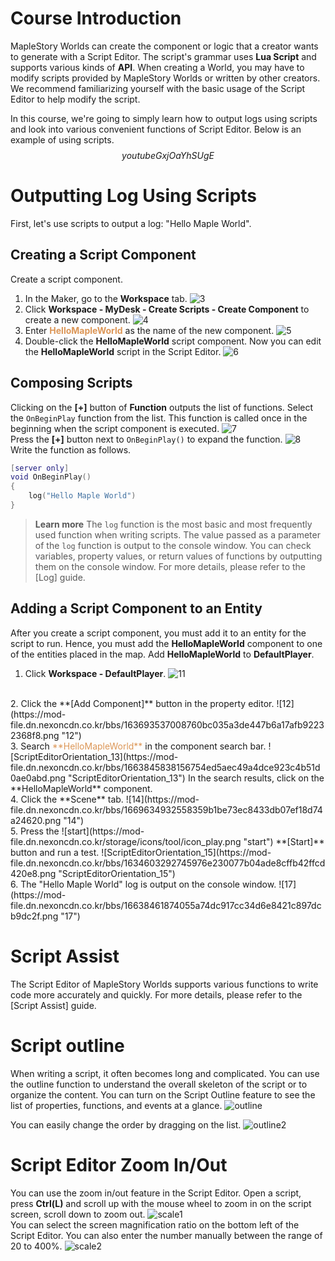 # Course Introduction
MapleStory Worlds can create the component or logic that a creator wants to generate with a Script Editor. The script's grammar uses **Lua Script** and supports various kinds of **API**.
When creating a World, you may have to modify scripts provided by MapleStory Worlds or written by other creators. We recommend familiarizing yourself with the basic usage of the Script Editor to help modify the script.

In this course, we're going to simply learn how to output logs using scripts and look into various convenient functions of Script Editor. Below is an example of using scripts.
$$youtube
GxjOaYhSUgE
$$


# Outputting Log Using Scripts
First, let's use scripts to output a log: "Hello Maple World".

## Creating a Script Component
Create a script component.
1. In the Maker, go to the **Workspace** tab.
![3](https://mod-file.dn.nexoncdn.co.kr/bbs/165603680025521f2b8ff66cd4e838b0a5f5bf9899a0e.png "3")
2. Click **Workspace - MyDesk - Create Scripts - Create Component** to create a new component.
![4](https://mod-file.dn.nexoncdn.co.kr/bbs/1687496291799b05a128af08748b8bc69f2956c9de929.png "4")
3. Enter <span style="color: #dc9656">**HelloMapleWorld**</span> as the name of the new component.
![5](https://mod-file.dn.nexoncdn.co.kr/bbs/1635422307109859acba010394878982655abfaa83495.png "5")
4. Double-click the **HelloMapleWorld** script component. Now you can edit the **HelloMapleWorld** script in the Script Editor.
![6](https://mod-file.dn.nexoncdn.co.kr/bbs/1669634831972d857555921b0402db47a71d9d780f633.png{"width":"330px"} "6")

## Composing Scripts
Clicking on the **[+]** button of **Function** outputs the list of functions. Select the `OnBeginPlay` function from the list. This function is called once in the beginning when the script component is executed.
![7](https://mod-file.dn.nexoncdn.co.kr/bbs/16696348590924e768b248a29402fa18c03f247ac65c7.png "7")
<br>
Press the **[+]** button next to `OnBeginPlay()` to expand the function.
![8](https://mod-file.dn.nexoncdn.co.kr/bbs/1669634880878d85c73c4caf1455fa8eebf7ad14f55ed.png{"width":"330px"} "8")
<br>
Write the function as follows.
```lua
[server only]
void OnBeginPlay()
{
    log("Hello Maple World")
}
```

> <span style="color: #585858">**Learn more**
> The `log` function is the most basic and most frequently used function when writing scripts.
> The value passed as a parameter of the `log` function is output to the console window.
> You can check variables, property values, or return values of functions by outputting them on the console window.
> For more details, please refer to the [Log] guide.</span>

## Adding a Script Component to an Entity
After you create a script component, you must add it to an entity for the script to run. Hence, you must add the **HelloMapleWorld** component to one of the entities placed in the map.
 Add **HelloMapleWorld** to **DefaultPlayer**.
1. Click **Workspace - DefaultPlayer**.
![11](https://mod-file.dn.nexoncdn.co.kr/bbs/16354223715596e876b1f28734af39f0f4d3bd20cc2b0.png "11")
<br>
2. Click the **[Add Component]** button in the property editor.
![12](https://mod-file.dn.nexoncdn.co.kr/bbs/163693537008760bc035a3de447b6a17afb92232368f8.png "12")
<br>
3. Search <span style="color: #dc9656">**HelloMapleWorld**</span> in the component search bar.
![ScriptEditorOrientation_13](https://mod-file.dn.nexoncdn.co.kr/bbs/1663845838156754ed5aec49a4dce923c4b51d0ae0abd.png "ScriptEditorOrientation_13")
In the search results, click on the **HelloMapleWorld** component.
<br>
4. Click the **Scene** tab.
![14](https://mod-file.dn.nexoncdn.co.kr/bbs/1669634932558359b1be73ec8433db07ef18d74a24620.png "14")
<br>
5. Press the ![start](https://mod-file.dn.nexoncdn.co.kr/storage/icons/tool/icon_play.png "start") **[Start]** button and run a test.
![ScriptEditorOrientation_15](https://mod-file.dn.nexoncdn.co.kr/bbs/1634603292745976e230077b04ade8cffb42ffcd420e8.png "ScriptEditorOrientation_15")
<br>
6. The "Hello Maple World" log is output on the console window.
![17](https://mod-file.dn.nexoncdn.co.kr/bbs/16638461874055a74dc917cc34d6e8421c897dcb9dc2f.png "17")

# Script Assist
The Script Editor of MapleStory Worlds supports various functions to write code more accurately and quickly. For more details, please refer to the [Script Assist] guide.

# Script outline
When writing a script, it often becomes long and complicated. You can use the outline function to understand the overall skeleton of the script or to organize the content. You can turn on the Script Outline feature to see the list of properties, functions, and events at a glance.
![outline](https://mod-file.dn.nexoncdn.co.kr/bbs/1669705795169a6a7fc44da794355bc50b44303020f31.png "outline")

You can easily change the order by dragging on the list.
![outline2](https://mod-file.dn.nexoncdn.co.kr/bbs/1669706219051b8e968a98a314f348605e83adc5055e2.gif "outline2")

# Script Editor Zoom In/Out
You can use the zoom in/out feature in the Script Editor. Open a script, press **Ctrl(L)** and scroll up with the mouse wheel to zoom in on the script screen, scroll down to zoom out.
![scale1](https://mod-file.dn.nexoncdn.co.kr/bbs/1689130659090b30a483d52904d449052ea8bd44696a2.gif)
<br>
You can select the screen magnification ratio on the bottom left of the Script Editor. You can also enter the number manually between the range of 20 to 400%.
![scale2](https://mod-file.dn.nexoncdn.co.kr/bbs/1689130753750642810ea2be447f387f7793ca44611ff.png)